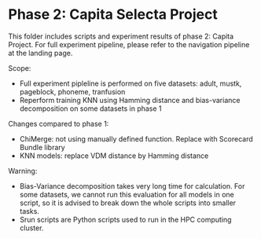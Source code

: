 # Phase 2: Capita Selecta Project

This folder includes scripts and experiment results of phase 2: Capita Project.
For full experiment pipeline, please refer to the navigation pipeline at the landing page.

Scope:
- Full experiment pipleline is performed on five datasets: adult, mustk, pageblock, phoneme, tranfusion
- Reperform training KNN using Hamming distance and bias-variance decomposition on some datasets in phase 1

Changes compared to phase 1:
- ChiMerge: not using manually defined function. Replace with Scorecard Bundle library
- KNN models: replace VDM distance by Hamming distance

Warning: 
- Bias-Variance decomposition takes very long time for calculation. For some datasets, we cannot run this evaluation for all models in one script, so it is advised to break down the whole scripts into smaller tasks.
- Srun scripts are Python scripts used to run in the HPC computing cluster.
